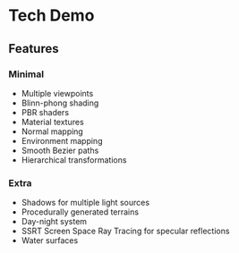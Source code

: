 # Tech Demo

## Features
### Minimal
- Multiple viewpoints
- Blinn-phong shading
- PBR shaders
- Material textures
- Normal mapping
- Environment mapping
- Smooth Bezier paths
- Hierarchical transformations
### Extra
- Shadows for multiple light sources
- Procedurally generated terrains
- Day-night system
- SSRT Screen Space Ray Tracing for specular reflections
- Water surfaces